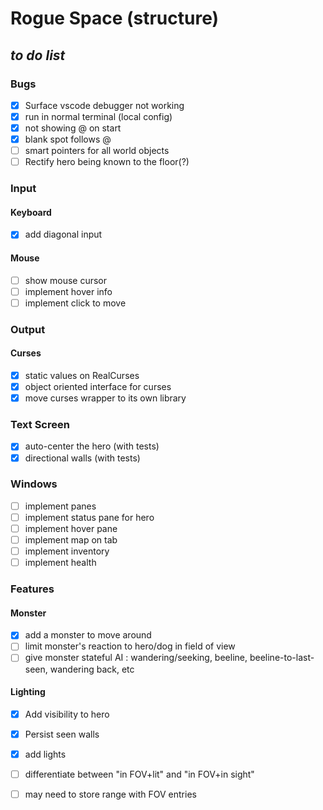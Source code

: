 # Rogue Space (structure) 
## ___to do list___
### Bugs
  - [x] Surface vscode debugger not working
  - [x] run in normal terminal (local config)
  - [x] not showing @ on start
  - [x] blank spot follows @
  - [ ] smart pointers for all world objects
  - [ ] Rectify hero being known to the floor(?)
### Input
#### Keyboard
  - [x] add diagonal input
#### Mouse
  - [ ] show mouse cursor
  - [ ] implement hover info
  - [ ] implement click to move
### Output
#### Curses
  - [x] static values on RealCurses
  - [x] object oriented interface for curses
  - [x] move curses wrapper to its own library
### Text Screen
  - [x] auto-center the hero (with tests)
  - [x] directional walls (with tests)
### Windows
  - [ ] implement panes
  - [ ] implement status pane for hero
  - [ ] implement hover pane
  - [ ] implement map on tab
  - [ ] implement inventory
  - [ ] implement health
### Features
#### Monster
  - [x] add a monster to move around
  - [ ] limit monster's reaction to hero/dog in field of view
  - [ ] give monster stateful AI : wandering/seeking, beeline, beeline-to-last-seen, wandering back, etc
#### Lighting
  - [x] Add visibility to hero
  - [x] Persist seen walls
  - [x] add lights
  - [ ] differentiate between "in FOV+lit" and "in FOV+in sight"
  - [ ] may need to store range with FOV entries

